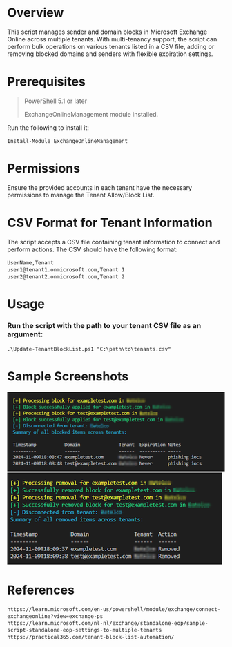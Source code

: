 # Overview
This script manages sender and domain blocks in Microsoft Exchange Online across multiple tenants. With multi-tenancy support, the script can perform bulk operations on various tenants listed in a CSV file, adding or removing blocked domains and senders with flexible expiration settings.

# Prerequisites
> PowerShell 5.1 or later
> 
> ExchangeOnlineManagement module installed.

Run the following to install it:

```
Install-Module ExchangeOnlineManagement
```
# Permissions
Ensure the provided accounts in each tenant have the necessary permissions to manage the Tenant Allow/Block List.

# CSV Format for Tenant Information
The script accepts a CSV file containing tenant information to connect and perform actions. The CSV should have the following format:

```
UserName,Tenant
user1@tenant1.onmicrosoft.com,Tenant 1
user2@tenant2.onmicrosoft.com,Tenant 2
```

# Usage
### Run the script with the path to your tenant CSV file as an argument:


```
.\Update-TenantBlockList.ps1 "C:\path\to\tenants.csv"
```

# Sample Screenshots
![sample_out_1](sample_out_1.png)
![sample_out_2](sample_out_2.png)

# References
```
https://learn.microsoft.com/en-us/powershell/module/exchange/connect-exchangeonline?view=exchange-ps
https://learn.microsoft.com/nl-nl/exchange/standalone-eop/sample-script-standalone-eop-settings-to-multiple-tenants
https://practical365.com/tenant-block-list-automation/
```
